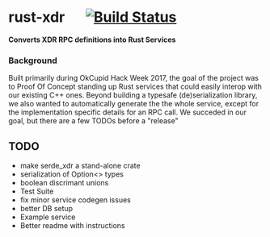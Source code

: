 # rust-xdr &emsp; [![Build Status](https://travis-ci.org/cavedweller/rust-xdr.svg?branch=master)](https://travis-ci.org/cavedweller/rust-xdr)
**Converts XDR RPC definitions into Rust Services**

### Background
Built primarily during OkCupid Hack Week 2017, the goal of the project was to Proof Of Concept standing up Rust services
that could easily interop with our existing C++ ones. Beyond building a typesafe (de)serialization library, we also
wanted to automatically generate the the whole service, except for the implementation specific details for an RPC call. We succeded in our goal, but there are a few TODOs before a "release"

## TODO
* make serde_xdr a stand-alone crate
* serialization of Option<> types
* boolean discrimant unions
* Test Suite
* fix minor service codegen issues
* better DB setup
* Example service
* Better readme with instructions
